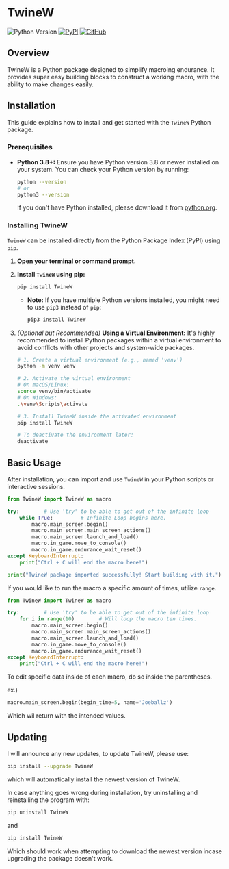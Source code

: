 # TwineW

![Python Version](https://img.shields.io/badge/python-3.8+-blue.svg)
[![PyPI](https://img.shields.io/pypi/v/TwineW?color=green)](https://pypi.org/project/TwineW/)
[![GitHub](https://img.shields.io/github/license/wilsonnnlol/TwineW)](https://github.com/wilsonnnlol/TwineW/blob/main/LICENSE)
## Overview

TwineW is a Python package designed to simplify macroing endurance. It provides super easy building blocks to construct a working macro, with the ability to make changes easily.

## Installation

This guide explains how to install and get started with the `TwineW` Python package.

### Prerequisites

* **Python 3.8+:** Ensure you have Python version 3.8 or newer installed on your system. You can check your Python version by running:
    ```bash
    python --version
    # or
    python3 --version
    ```
    If you don't have Python installed, please download it from [python.org](https://www.python.org/downloads/).

### Installing TwineW

`TwineW` can be installed directly from the Python Package Index (PyPI) using `pip`.

1.  **Open your terminal or command prompt.**

2.  **Install `TwineW` using pip:**
    ```bash
    pip install TwineW
    ```
    * **Note:** If you have multiple Python versions installed, you might need to use `pip3` instead of `pip`:
        ```bash
        pip3 install TwineW
        ```

3.  *(Optional but Recommended)* **Using a Virtual Environment:**
    It's highly recommended to install Python packages within a virtual environment to avoid conflicts with other projects and system-wide packages.

    ```bash
    # 1. Create a virtual environment (e.g., named 'venv')
    python -m venv venv

    # 2. Activate the virtual environment
    # On macOS/Linux:
    source venv/bin/activate
    # On Windows:
    .\venv\Scripts\activate

    # 3. Install TwineW inside the activated environment
    pip install TwineW

    # To deactivate the environment later:
    deactivate
    ```

## Basic Usage

After installation, you can import and use `TwineW` in your Python scripts or interactive sessions.

```python
from TwineW import TwineW as macro

try:        # Use 'try' to be able to get out of the infinite loop
    while True:         # Infinite Loop begins here.
        macro.main_screen.begin()
        macro.main_screen.main_screen_actions()
        macro.main_screen.launch_and_load()
        macro.in_game.move_to_console()
        macro.in_game.endurance_wait_reset()
except KeyboardInterrupt:
    print("Ctrl + C will end the macro here!")

print("TwineW package imported successfully! Start building with it.")
```

If you would like to run the macro a specific amount of times, utilize `range`.

```python
from TwineW import TwineW as macro

try:        # Use 'try' to be able to get out of the infinite loop
    for i in range(10)        # Will loop the macro ten times.
        macro.main_screen.begin()
        macro.main_screen.main_screen_actions()
        macro.main_screen.launch_and_load()
        macro.in_game.move_to_console()
        macro.in_game.endurance_wait_reset()
except KeyboardInterrupt:
    print("Ctrl + C will end the macro here!")
```

To edit specific data inside of each macro, do so inside the parentheses.

ex.)
```python
macro.main_screen.begin(begin_time=5, name='Joeballz')
```

Which wil return with the intended values.

## Updating

I will announce any new updates, to update TwineW, please use:

```bash
pip install --upgrade TwineW
```

which will automatically install the newest version of TwineW.

In case anything goes wrong during installation, try uninstalling and reinstalling the program with:

```bash
pip uninstall TwineW
```

and

```bash
pip install TwineW
```

Which should work when attempting to download the newest version incase upgrading the package doesn't work.
